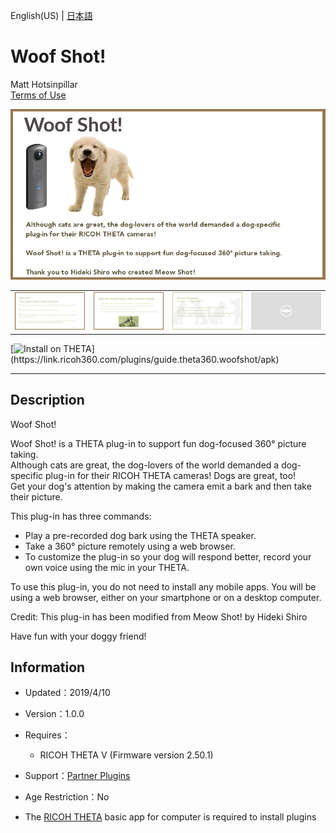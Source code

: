 English(US) | [日本語](README.ja.md)

# Woof Shot!
Matt Hotsinpillar  
[Terms of Use](http://www.apache.org/licenses/LICENSE-2.0)

<div align="center">
 <img src="1.png">

 <table>
  <tr>
   <td><img src="2.png"></td>
   <td><img src="3.png"></td>
   <td><img src="4.png"></td>
   <td><img src="../../resources/common/img/noimg.png"></td>
  </tr>
 </table>
</div>

[![Install on THETA](https://assets.ricoh360.com/image/upload/v1/front/theta/install-button.svg?)](https://link.ricoh360.com/plugins/guide.theta360.woofshot/apk)

***

## Description
Woof Shot!  
  
Woof Shot! is a THETA plug-in to support fun dog-focused 360° picture taking.  
Although cats are great, the dog-lovers of the world demanded a dog-specific plug-in for their RICOH THETA cameras! Dogs are great, too!  
Get your dog's attention by making the camera emit a bark and then take their picture.  
  
This plug-in has three commands:  
* Play a pre-recorded dog bark using the THETA speaker.
* Take a 360° picture remotely using a web browser.
* To customize the plug-in so your dog will respond better, record your own voice using the mic in your THETA.
  
To use this plug-in, you do not need to install any mobile apps. You will be using a web browser, either on your smartphone or on a desktop computer.  
  
Credit: This plug-in has been modified from Meow Shot! by Hideki Shiro  
  
Have fun with your doggy friend!  

## Information
  * Updated：2019/4/10
  * Version：1.0.0
  * Requires：
    * RICOH THETA V (Firmware version 2.50.1)
  * Support：[Partner Plugins](https://theta360.guide/)
  * Age Restriction：No

* The [RICOH THETA](https://theta360.com/ja/about/application/pc.html#app-detail-01) basic app for computer is required to install plugins

